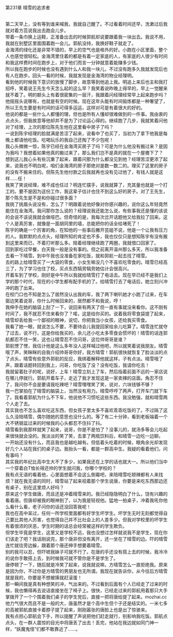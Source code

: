 第231章 晴雪的追求者
<br />第二天早上，没有等到谁来喊我，我就自己醒了。不过看着时间还早，洗漱过后我就对着方蕊说我出去跑会儿步。<br />带着一条巾换上运鞋，正准备出去的时候郭航却说要跟着我一块出去。我说不用，我就在别墅区里面围着跑一会儿。郭航没持，我换好鞋子就走了。<br />金海湾的绿化还是非常不错的，早上的空气也是格外的好。小跑在小区里面，整个人也感觉很轻松。金海湾里住着的都是有着一定家底的人，有家底的人很少有时间和我这样费时间在跑步上，对于他们而言一分钟就意着能赚多少钱。<br />所以我在跑步的时候也没有遇到什么人和我一块儿，不过没有跑多久我就发现后也有人在跑步。回头一看的时候，我就发现是金海湾的物业经理明。<br />看到他的时候我下意识的放慢了脚步，故意等到他追上我。明追上来后也主和我打招呼，笑着说王先生今天怎么起的这么早？我笑着说昨晚上得早的，早上一觉醒来就不着了。明的额头上有着很密集的一层汗，我跟着问经理经常早上起来跑步吗？他摇摇头说哪有，也就是有空的时候。现在这年头能有时间锻炼都是一种奢望了，所以王先生要是有时间的话可得多运运，这样对可是有着很大的好的。<br />他说的都是一些什么人都懂的理，但也是所有人懂却很难做到的一件事。我由衷的点点头，但我故意等他却并不是为了讨论运心得的。继续跑了几步，我就笑着问他对了经理，上次的那位陈先生他在这里看中房子了吗？<br />一说到陈宇经理的脸就满是苦涩了起来，说看中了也买了，当初为了拿下他我是每晚上都请他吃饭。吃喝玩乐的我自己还掏了不少包呢！<br />我心头微微一惊，陈宇已经在金海湾买房子了吗？可是为什么他没有搬过来？是因为我吗？我想着如果他真的搬过来了，那么我们岂不是真的就在一个屋檐下了？<br />想到这儿我心头有些沉重了起来，跟着问那为什么都没见到他？经理苦涩更浓了起来，说我也不明白呢，咱们金海湾的房子那绝对是数一数二的。理买了这里的房子的没有不搬来住的。但陈先生他付款之后我就再也没有见过他了，有钱人就是这样……任！<br />我笑了笑说经理，难不成也任过？明连忙摆手，说我就算了，充其量也就是一个打工的。要不是因为这份工作，我这辈子估计也住不到这么好的房子。对了王先生，那个陈先生是不是和你碰过很多面？<br />我挑了挑眉头说没有，怎么了？明跟着说他好像对你感兴趣的，说你这么年轻竟然能住在金海湾。我问那你怎么说的？经理说我还能怎么说，有些事我还是懂的该说的会说不该说我就会做哑巴。但奇怪的是，我每次岔开话题他又给我拉了回来。这个人是真厉害，就像是一面胡同里的墙，总能把你的话全给堵死了！<br />陈宇的确是一个厉害的角，在知他的一些事后撇开芸姐不说，他是一个让我有压力的人。我默默的点点头，经理所知的肯定也不多，我也仅仅只是想知陈宇有没有搬到这里来而已，不着打听那么多。陪着经理继续跑了两圈，我就借口回家了。<br />回到家吃过早餐，白天我一般是没有事的。但之前离开温州那么多天，所以我准备去看一下晴雪。到中午我也没准备在家吃饭，就和郭航一起去找了晴雪。<br />去的路上给晴雪买了一大袋的零食，小女生嘛没几个不喜欢吃零食的。晴雪已经高三了，为了学习也住了校，买点东西犒劳犒劳她估计会很高兴。<br />开着车到了学校，刚好是中午所以我就给晴雪打了电话去。现在早已经不是我们上学的那个时代，现在的小学生都有配手机的了。给晴雪打去了电话后，她立刻兴冲冲的跑了出来。<br />在校门口也不知是怎么了居然没认出我的车，我了两下喇叭她才小跑了过来，在车窗边笑着说哥，你什么时候回来的，居然都不和我说，哼！<br />我伸手在她的脑袋上刮了一下，说回来有两天了但一直有事就没来看你。这不刚有时间了，我不就忍不住来看你了？喏，这是给你买的。说着我将零食袋提了起来，晴雪却丢给我一个鄙视的眼神，说切，你把我当小女孩，还给我买零食。<br />我看了她一眼，就说怎么不要，不要待会儿我提回家给余儿吃算了。晴雪连忙就夺了过去，说不行，这是你给我买的，余儿还小吃太多零食会惯坏的！晴雪的话连郭航都忍不住一笑，这也让晴雪忍不住问哥，这位帅哥哥是谁？<br />郭航愣了愣，我估计他是这么多年没人这样喊过他吧，所以就笑着说我朋友。晴雪哦了声，笑眯眯的自我介绍帅哥哥你好，我方晴雪！郭航很快就恢复了脸淡淡的点了点头，晴雪有些意外郭航的反应，我绑着解释他就这样，子有点淡。晴雪哦了声，跟着话题转回到我上，问哥，你吃饭了没？没有吃饭，我请你吃去！<br />我就留着肚子的呢，说好，上车！晴雪立刻上了车，然后指着前面不远的一家店说在哪儿停就行。郭航开着车子，走近了我才发现这是一家卖辣的店面。角忍不住了，我问你不会是要请我吃辣吧？晴雪嘿嘿笑了笑，说对，六块钱够不够？<br />我一巴掌拍在了晴雪的脑袋上，当然没有用力。晴雪哼哼了两声，打开车门就下车了。我看着郭航为什么不下车，他说他不习惯吃这些东西。我没勉强，就和晴雪两个人走了去。<br />其实我也不怎么喜欢吃这东西，但女孩子里太多不喜欢乖乖吃饭的了。不过隔了这么久没陪晴雪，偶尔随她的意思也没什么的。等了有二十分钟，看到老板端着一个大不锈钢盆过来的时候我的心头都忍不住抖了抖。<br />晴雪看到我那样就笑了起来，说哥，你是不是怕了？没事儿的，就汤多等会儿吃起来很快就会没的。我淡淡的笑了笑，去拿了两瓶饮料后，和晴雪一边吃一边聊。<br />一开始还没有什么，而且我也是越吃越有。但低着头吃着的时候，眼角余光却发现好几个人站在我们的桌子边。我抬头一看，都是一群高中生。我疑的看着他们，问有事吗？<br />其实我的年纪比高中生大不了多少，如果我还在上学的话也就大一。所以他们当中一个穿着白T恤长得还帅的学生就问我，你哪个学校的？<br />我有点无语的看着他，心里面想着不会这么倒霉吧，来陪晴雪吃顿辣都有人来找烦？就在我无语的同时，晴雪站了起来视着那个学生说唐，你要是来吃东西那边还有桌子，别在这里烦人好吗？<br />原来这个学生做唐，而且还是冲着晴雪来的。我已经隐隐明白了什么，饶有兴趣的看着唐。但唐却被我的眼神到了，以为我是轻视他。猛地一拍桌子，冲着我吼你他么看什么看，老子问你的话还没回答我呢！<br />我也在高中呆过，任何一所学校里面都有好学生坏学生。坏学生无时无刻都觉得自己要比其他人厉害，也觉得自己并不比社会上的人差多少。但我对学校里的坏学生有着很浓的厌恶，学生时期的话总会经常被这样的学生欺负。<br />但学生毕竟是学生，这里又是学校不远，我也没想过怎样就说我不是学生，现在你们该走了吧？我话刚说完，那个唐非但没有离开，还一坐在了晴雪的边。吓的晴雪连忙就往旁边躲，跟着那个唐还伸手想要着晴雪。<br />别的我可以忍，但吓唬我妹子可就不行了。在唐的手还没有搭上去的时候，我冷冷的说你手敢搭上去，到时候我可就不管你是不是学生了。<br />唐停顿了一下，随后就是冷笑了起来，说我就说嘛，方晴雪怎么一直拒绝我。原来是因为你，不过你是方晴雪的男朋友也无所谓。我现在就告诉你，从今往后方晴雪就是我的，你要是不想被揍就赶滚蛋！<br />那一瞬间我是真有种想笑的冲，气出来的。不过看到后面有个人已经走了过来的时候，我也懒得再去说话直接坐在了椅子上。很快，已经走过来的郭航用着那只大手掌拨开了一个个围着我们桌子的学生党后，直接一把将唐给提了起来。mozhai.cc<br />他力气很大而且不是一般的大，唐虽然才是个高中生但个子还是结实的。一米七多的高被郭航直接卡着脖子提了起来，刚刚嚣张的唐脸上也是出了惊骇来。<br />我有点担心郭航会下手，所以提醒了声说把他们赶走就行，别影响我吃饭。郭航点点头，在一群人震惊的目光中将唐丢了出去！丢完，他站在我边就如同门神一样，“妖魔鬼怪”们都不敢靠近了……。